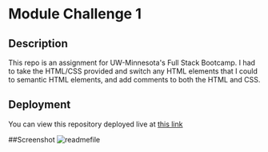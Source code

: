 # Module Challenge 1

## Description
This repo is an assignment for UW-Minnesota's Full Stack Bootcamp. I had to take the HTML/CSS provided and switch any HTML elements that I could to semantic HTML elements, and add comments to both the HTML and CSS. 

## Deployment
You can view this repository deployed live at [this link](https://maxholzmann.github.io/module1/)

##Screenshot
![readmefile](https://user-images.githubusercontent.com/16532491/198417607-4428ca07-d4a4-42c8-93ed-468d239c08d7.PNG)


